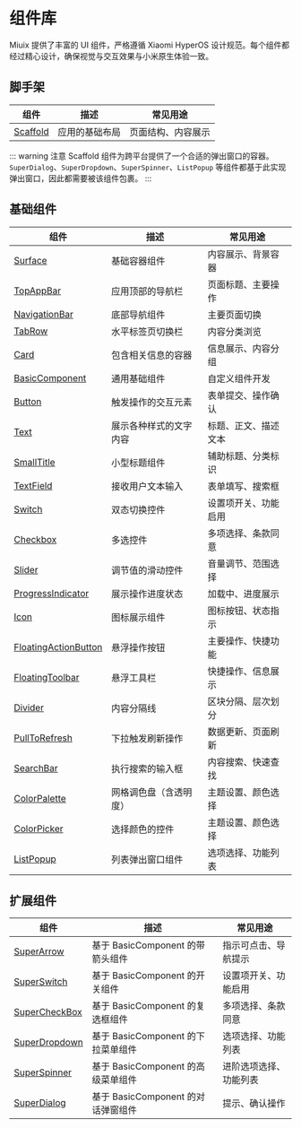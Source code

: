# 组件库

Miuix 提供了丰富的 UI 组件，严格遵循 Xiaomi HyperOS 设计规范。每个组件都经过精心设计，确保视觉与交互效果与小米原生体验一致。

## 脚手架

| 组件                               | 描述           | 常见用途           |
| ---------------------------------- | -------------- | ------------------ |
| [Scaffold](../components/scaffold) | 应用的基础布局 | 页面结构、内容展示 |

::: warning 注意
Scaffold 组件为跨平台提供了一个合适的弹出窗口的容器。`SuperDialog`、`SuperDropdown`、`SuperSpinner`、`ListPopup` 等组件都基于此实现弹出窗口，因此都需要被该组件包裹。
:::

## 基础组件

| 组件                                                       | 描述                   | 常见用途             |
| ---------------------------------------------------------- | ---------------------- | -------------------- |
| [Surface](../components/surface)                           | 基础容器组件           | 内容展示、背景容器   |
| [TopAppBar](../components/topappbar)                       | 应用顶部的导航栏       | 页面标题、主要操作   |
| [NavigationBar](../components/navigationbar)               | 底部导航组件           | 主要页面切换         |
| [TabRow](../components/tabrow)                             | 水平标签页切换栏       | 内容分类浏览         |
| [Card](../components/card)                                 | 包含相关信息的容器     | 信息展示、内容分组   |
| [BasicComponent](../components/basiccomponent)             | 通用基础组件           | 自定义组件开发       |
| [Button](../components/button)                             | 触发操作的交互元素     | 表单提交、操作确认   |
| [Text](../components/text)                                 | 展示各种样式的文字内容 | 标题、正文、描述文本 |
| [SmallTitle](../components/smalltitle)                     | 小型标题组件           | 辅助标题、分类标识   |
| [TextField](../components/textfield)                       | 接收用户文本输入       | 表单填写、搜索框     |
| [Switch](../components/switch)                             | 双态切换控件           | 设置项开关、功能启用 |
| [Checkbox](../components/checkbox)                         | 多选控件               | 多项选择、条款同意   |
| [Slider](../components/slider)                             | 调节值的滑动控件       | 音量调节、范围选择   |
| [ProgressIndicator](../components/progressindicator)       | 展示操作进度状态       | 加载中、进度展示     |
| [Icon](../components/icon)                                 | 图标展示组件           | 图标按钮、状态指示   |
| [FloatingActionButton](../components/floatingactionbutton) | 悬浮操作按钮           | 主要操作、快捷功能   |
| [FloatingToolbar](../components/floatingtoolbar)           | 悬浮工具栏             | 快捷操作、信息展示   |
| [Divider](../components/divider)                           | 内容分隔线             | 区块分隔、层次划分   |
| [PullToRefresh](../components/pulltorefresh)               | 下拉触发刷新操作       | 数据更新、页面刷新   |
| [SearchBar](../components/searchbar)                       | 执行搜索的输入框       | 内容搜索、快速查找   |
| [ColorPalette](../components/colorpalette)                 | 网格调色盘（含透明度） | 主题设置、颜色选择   |
| [ColorPicker](../components/colorpicker)                   | 选择颜色的控件         | 主题设置、颜色选择   |
| [ListPopup](../components/listpopup)                       | 列表弹出窗口组件       | 选项选择、功能列表   |

## 扩展组件

| 组件                                         | 描述                               | 常见用途               |
| -------------------------------------------- | ---------------------------------- | ---------------------- |
| [SuperArrow](../components/superarrow)       | 基于 BasicComponent 的带箭头组件   | 指示可点击、导航提示   |
| [SuperSwitch](../components/superswitch)     | 基于 BasicComponent 的开关组件     | 设置项开关、功能启用   |
| [SuperCheckBox](../components/supercheckbox) | 基于 BasicComponent 的复选框组件   | 多项选择、条款同意     |
| [SuperDropdown](../components/superdropdown) | 基于 BasicComponent 的下拉菜单组件 | 选项选择、功能列表     |
| [SuperSpinner](../components/superspinner)   | 基于 BasicComponent 的高级菜单组件 | 进阶选项选择、功能列表 |
| [SuperDialog](../components/superdialog)     | 基于 BasicComponent 的对话弹窗组件 | 提示、确认操作         |
